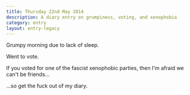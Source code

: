 ```yaml
---
title: Thursday 22nd May 2014
description: A diary entry on grumpiness, voting, and xenophobia
category: entry
layout: entry-legacy
---
```


Grumpy morning due to lack of sleep.

Went to vote.

If you voted for one of the fascist xenophobic parties, then I'm afraid we can't be friends&hellip;

&hellip;so get the fuck out of my diary.
